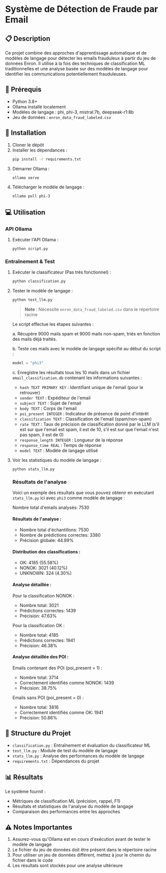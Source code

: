 # Système de Détection de Fraude par Email

## 📋 Description

Ce projet combine des approches d'apprentissage automatique et de modèles de langage pour détecter les emails frauduleux à partir du jeu de données Enron. Il utilise à la fois des techniques de classification ML traditionnelles et une analyse basée sur des modèles de langage pour identifier les communications potentiellement frauduleuses.

## 🔧 Prérequis

- Python 3.8+
- Ollama installé localement
- Modèles de langage : phi, phi-3, mistral:7b, deepseak-r1:8b
- Jeu de données : `enron_data_fraud_labeled.csv`

## 🚀 Installation

1. Cloner le dépôt
2. Installer les dépendances :
    ```bash
    pip install -r requirements.txt
    ```
3. Démarrer Ollama :
    ```bash
    ollama serve
    ```
4. Télécharger le modèle de langage :
    ```bash
    ollama pull phi-3
    ```

## 💻 Utilisation


### API Ollama

1. Exécuter l'API Ollama :
    ```bash
    python script.py
    ```

### Entraînement & Test

1. Exécuter le classificateur (Pas très fonctionnel) :
    ```bash
    python classification.py
    ```

2. Tester le modèle de langage :
    ```bash
    python test_llm.py
    ```
    > **Note** : Nécessite `enron_data_fraud_labeled.csv` dans le répertoire racine

    Le script effectue les étapes suivantes :

    a. Récupère 9000 mails spam et 9000 mails non-spam, triés en fonction des mails déjà traités.

    b. Teste ces mails avec le modèle de langage spécifié au début du script :
    ```python
    model = "phi3"
    ```
    c. Enregistre les résultats tous les 10 mails dans un fichier `email_classification.db` contenant les informations suivantes :

    - `hash TEXT PRIMARY KEY` : Identifiant unique de l'email (pour le retrouver)
    - `sender TEXT` : Expéditeur de l'email
    - `subject TEXT` : Sujet de l'email
    - `body TEXT` : Corps de l'email
    - `poi_present INTEGER` : Indicateur de présence de point d'intérêt
    - `classification TEXT` : Classification de l'email (spam/non-spam)
    - `rate TEXT` : Taux de précision de classification donné par le LLM (s'il est sur que l'email est spam, il est de 10, s'il est sur que l'email n'est pas spam, il est de 0)
    - `response_length INTEGER` : Longueur de la réponse
    - `response_time REAL` : Temps de réponse
    - `model TEXT` : Modèle de langage utilisé


3. Voir les statistiques du modèle de langage :
    ```bash
    python stats_llm.py
    ```

    ### Résultats de l'analyse

    Voici un exemple des résultats que vous pouvez obtenir en exécutant `stats_llm.py` ici avec `phi3` comme modèle de langage :

    Nombre total d'emails analysés: 7530

    #### Résultats de l'analyse :
    - Nombre total d'échantillons: 7530
    - Nombre de prédictions correctes: 3380
    - Précision globale: 44.89%

    #### Distribution des classifications :
    - OK: 4185 (55.58%)
    - NONOK: 3021 (40.12%)
    - UNKNOWN: 324 (4.30%)

    #### Analyse détaillée :

    Pour la classification NONOK :
    - Nombre total: 3021
    - Prédictions correctes: 1439
    - Précision: 47.63%

    Pour la classification OK :
    - Nombre total: 4185
    - Prédictions correctes: 1941
    - Précision: 46.38%

    #### Analyse détaillée des POI :

    Emails contenant des POI (poi_present = 1) :
    - Nombre total: 3714
    - Correctement identifiés comme NONOK: 1439
    - Précision: 38.75%

    Emails sans POI (poi_present = 0) :
    - Nombre total: 3816
    - Correctement identifiés comme OK: 1941
    - Précision: 50.86%

## 📁 Structure du Projet

- `classification.py` : Entraînement et évaluation du classificateur ML
- `test_llm.py` : Module de test du modèle de langage
- `stats_llm.py` : Analyse des performances du modèle de langage
- `requirements.txt` : Dépendances du projet

## 📊 Résultats

Le système fournit :
- Métriques de classification ML (précision, rappel, F1)
- Résultats et statistiques de l'analyse du modèle de langage
- Comparaison des performances entre les approches

## ⚠️ Notes Importantes

1. Assurez-vous qu'Ollama est en cours d'exécution avant de tester le modèle de langage
2. Le fichier du jeu de données doit être présent dans le répertoire racine
3. Pour utiliser un jeu de données différent, mettez à jour le chemin du fichier dans le code
4. Les résultats sont stockés pour une analyse ultérieure